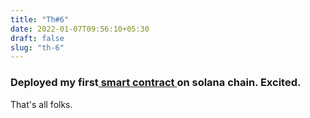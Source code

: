 ```yaml
---
title: "Th#6"
date: 2022-01-07T09:56:10+05:30
draft: false
slug: "th-6"
---
```

### Deployed my first[ smart contract ](https://explorer.solana.com/address/D9uBSwgrTqsjC74RvNDfRdkyq7BdMdX5paU5spzNEEH2?cluster=devnet) on solana chain. Excited.
That's all folks.
